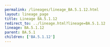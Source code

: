 ```yaml
---
permalink: /lineages/lineage_BA.5.1.12.html
layout: lineage_page
title: Lineage BA.5.1.12
redirect_to: ../lineage.html?lineage=BA.5.1.12
lineage: BA.5.1.12
parent: BA.5.1
children: ['BA.5.1.12']
---
```

